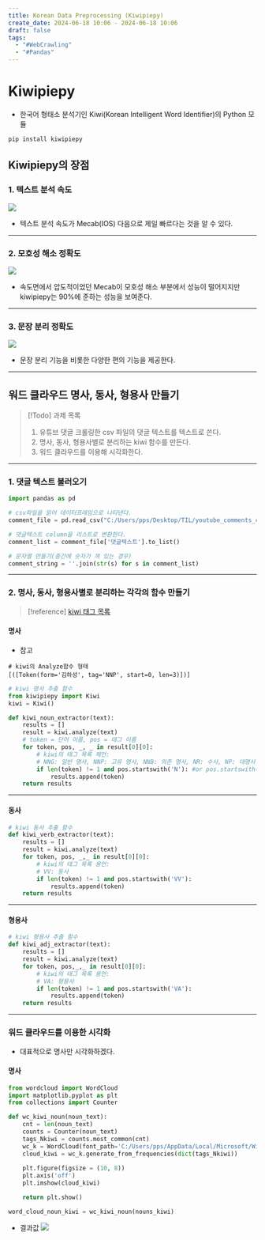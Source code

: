 ```yaml
---
title: Korean Data Preprocessing (Kiwipiepy)
create_date: 2024-06-18 10:06 - 2024-06-18 10:06
draft: false
tags:
  - "#WebCrawling"
  - "#Pandas"
---
```

# Kiwipiepy

- 한국어 형태소 분석기인 Kiwi(Korean Intelligent Word Identifier)의 Python 모듈
```
pip install kiwipiepy
```

##  Kiwipiepy의 장점

### 1. 텍스트 분석 속도
![](https://imgur.com/IOWToky.jpg)

- 텍스트 분석 속도가 Mecab(IOS) 다음으로 제일 빠르다는 것을 알 수 있다.

---

### 2. 모호성 해소 정확도
![](https://imgur.com/mx33UGW.jpg)

- 속도면에서 압도적이었던 Mecab이 모호성 해소 부분에서 성능이 떨어지지만 kiwipiepy는 90%에 준하는 성능을 보여준다.

---

### 3. 문장 분리 정확도
![](https://imgur.com/PtfGe8y.jpg)

- 문장 분리 기능을 비롯한 다양한 편의 기능을 제공한다.

---
## 워드 클라우드 명사, 동사, 형용사 만들기

>[!Todo] 과제 목록
>1. 유튜브 댓글 크롤링한 csv 파일의 댓글 텍스트를 텍스트로 쓴다.
>2. 명사, 동사, 형용사별로 분리하는 kiwi 함수를 만든다.
>3. 워드 클라우드를 이용해 시각화한다.

---
### 1. 댓글 텍스트 불러오기

```python
import pandas as pd

# csv파일을 읽어 데이터프레임으로 나타낸다.
comment_file = pd.read_csv("C:/Users/pps/Desktop/TIL/youtube_comments_crawling.csv", encoding= 'utf-8')

# 댓글텍스트 column을 리스트로 변환한다.
comment_list = comment_file['댓글텍스트'].to_list()

# 문자열 만들기(중간에 숫자가 껴 있는 경우)
comment_string = ''.join(str(s) for s in comment_list)
```

---
### 2. 명사, 동사, 형용사별로 분리하는 각각의 함수 만들기

>[!reference]
>[kiwi 태그 목록](https://bab2min.github.io/kiwipiepy/v0.17.1/kr/#_9)

#### 명사

- 참고
```
# kiwi의 Analyze함수 형태
[([Token(form='김하성', tag='NNP', start=0, len=3)])] 
```

```python
# kiwi 명사 추출 함수
from kiwipiepy import Kiwi
kiwi = Kiwi()

def kiwi_noun_extractor(text):
    results = []
    result = kiwi.analyze(text)
	# token = 단어 이름, pos = 태그 이름
    for token, pos, _, _ in result[0][0]:
        # kiwi의 태그 목록 체언:
        # NNG: 일반 명사, NNP: 고유 명사, NNB: 의존 명사, NR: 수사, NP: 대명사
        if len(token) != 1 and pos.startswith('N'): #or pos.startswith('SL'):
            results.append(token)
    return results
```

---
#### 동사

```python
# kiwi 동사 추출 함수
def kiwi_verb_extractor(text):
    results = []
    result = kiwi.analyze(text)
    for token, pos, _,_ in result[0][0]:
	    # kiwi의 태그 목록 용언:
	    # VV: 동사
        if len(token) != 1 and pos.startswith('VV'):
            results.append(token)
    return results
```

---
#### 형용사

```python
# kiwi 형용사 추출 함수
def kiwi_adj_extractor(text):
    results = []
    result = kiwi.analyze(text)
    for token, pos,_,_ in result[0][0]:
        # kiwi의 태그 목록 용언:
        # VA: 형용사
        if len(token) != 1 and pos.startswith('VA'):
            results.append(token)
    return results
```

---
### 워드 클라우드를 이용한 시각화

- 대표적으로 명사만 시각화하겠다.
#### 명사

```python
from wordcloud import WordCloud
import matplotlib.pyplot as plt
from collections import Counter

def wc_kiwi_noun(noun_text):
    cnt = len(noun_text)
    counts = Counter(noun_text)
    tags_Nkiwi = counts.most_common(cnt)
    wc_k = WordCloud(font_path='C:/Users/pps/AppData/Local/Microsoft/Windows/Fonts/NanumBarunGothic.ttf', background_color='white', width=800, height=600)
    cloud_kiwi = wc_k.generate_from_frequencies(dict(tags_Nkiwi))
  
    plt.figure(figsize = (10, 8))
    plt.axis('off')
    plt.imshow(cloud_kiwi)

    return plt.show()
```

```python
word_cloud_noun_kiwi = wc_kiwi_noun(nouns_kiwi)
```

- 결과값
![](https://imgur.com/akXIU2K.jpg)

